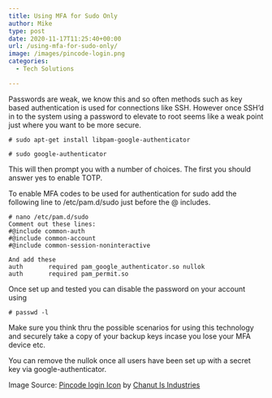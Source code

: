```yaml
---
title: Using MFA for Sudo Only
author: Mike
type: post
date: 2020-11-17T11:25:40+00:00
url: /using-mfa-for-sudo-only/
image: /images/pincode-login.png
categories:
  - Tech Solutions

---
```

Passwords are weak, we know this and so often methods such as key based authentication is used for connections like SSH. However once SSH&#8217;d in to the system using a password to elevate to root seems like a weak point just where you want to be more secure.

<pre class="wp-block-code"><code># sudo apt-get install libpam-google-authenticator</code></pre>

<pre class="wp-block-code"><code># sudo google-authenticator</code></pre>

This will then prompt you with a number of choices. The first you should answer yes to enable TOTP.

To enable MFA codes to be used for authentication for sudo add the following line to /etc/pam.d/sudo just before the @ includes.

<pre class="wp-block-code"><code># nano /etc/pam.d/sudo
Comment out these lines:
#@include common-auth
#@include common-account
#@include common-session-noninteractive

And add these
auth       required pam_google_authenticator.so nullok
auth       required pam_permit.so</code></pre>

Once set up and tested you can disable the password on your account using

<pre class="wp-block-code"><code># passwd -l</code></pre>

Make sure you think thru the possible scenarios for using this technology and securely take a copy of your backup keys incase you lose your MFA device etc.

You can remove the nullok once all users have been set up with a secret key via google-authenticator.


Image Source: <a href="https://iconscout.com/icons/pincode-login" target="_blank">Pincode login Icon</a> by <a href="https://iconscout.com/contributors/chanut-is-industries" target="_blank">Chanut Is Industries</a>